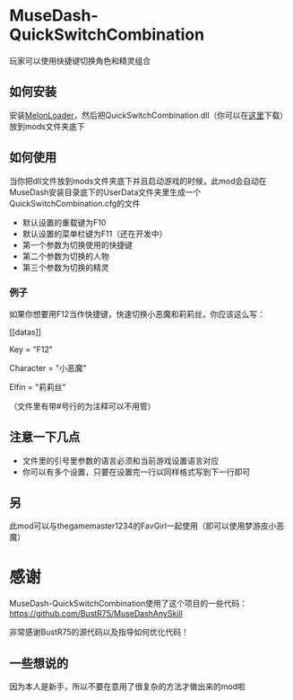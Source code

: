 # MuseDash-QuickSwitchCombination

玩家可以使用快捷键切换角色和精灵组合

## 如何安装

安装[MelonLoader](https://github.com/HerpDerpinstine/MelonLoader/releases/latest/download/MelonLoader.Installer.exe)，然后把QuickSwitchCombination.dll（你可以在[这里](https://github.com/lxymahatma/MuseDash-QuickSwitchCombination/releases)下载）放到mods文件夹底下

## 如何使用

当你把dll文件放到mods文件夹底下并且启动游戏的时候，此mod会自动在MuseDash安装目录底下的UserData文件夹里生成一个QuickSwitchCombination.cfg的文件

* 默认设置的重载键为F10
* 默认设置的菜单栏键为F11（还在开发中）
* 第一个参数为切换使用的快捷键
* 第二个参数为切换的人物
* 第三个参数为切换的精灵

### 例子

如果你想要用F12当作快捷键，快速切换小恶魔和莉莉丝，你应该这么写：

[[datas]]

Key = "F12"

Character = "小恶魔"

Elfin = "莉莉丝"

（文件里有带#号行的为注释可以不用管）

## 注意一下几点

* 文件里的引号里参数的语言必须和当前游戏设置语言对应
* 你可以有多个设置，只要在设置完一行以同样格式写到下一行即可

## 另

此mod可以与thegamemaster1234的FavGirl一起使用（即可以使用梦游皮小恶魔）

# 感谢

MuseDash-QuickSwitchCombination使用了这个项目的一些代码：
https://github.com/BustR75/MuseDashAnySkill

非常感谢BustR75的源代码以及指导如何优化代码！

## 一些想说的

因为本人是新手，所以不要在意用了很复杂的方法才做出来的mod啦